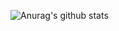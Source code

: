 ![Anurag's github stats](https://github-readme-stats.vercel.app/api?username=SpaceXVI&show_icons=true&theme=radical)
